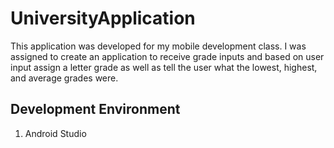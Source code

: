 # UniversityApplication

This application was developed for my mobile development class. I was assigned to create an application to receive grade inputs
and based on user input assign a letter grade as well as tell the user what the lowest, highest, and average grades were.

## Development Environment

1. Android Studio

